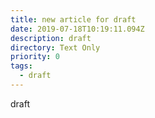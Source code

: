 ```yaml
---
title: new article for draft
date: 2019-07-18T10:19:11.094Z
description: draft
directory: Text Only
priority: 0
tags:
  - draft
---
```

draft
